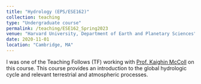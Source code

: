 ```yaml
---
title: "Hydrology (EPS/ESE162)"
collection: teaching
type: "Undergraduate course"
permalink: /teaching/ESE162_Spring2023
venue: "Harvard University, Department of Earth and Planetary Sciences"
date: 2020-11-01
location: "Cambridge, MA"
---
```


I was one of the Teaching Follows (TF) working with [Prof. Kaighin McColl](https://www.kaighin.org/) on this course. This course provides an introduction to the global hydrologic cycle and relevant terrestrial and atmospheric processes.